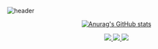 ![header](https://capsule-render.vercel.app/api?type=Rounded&color=auto&height=100&section=header&text=Just%20DoIt&fontSize=90&animation=fadeIn)
<div align=center>

[![Anurag's GitHub stats](https://github-readme-stats.vercel.app/api?username=yjh0602&theme=dark)](https://github.com/anuraghazra/github-readme-stats)


<a href="https://velog.io/@yjh0602"><img src="https://img.shields.io/badge/Velog-3DDC84?style=flat-square&logo=Blogger&logoColor=white"/>      <a href="https://imminent-marjoram-c48.notion.site/Yoon-JaeHak-b8a036b13ec84041b56d4faae7a6cd0d"><img src="https://img.shields.io/badge/Notion-000000?style=flat-square&logo=Notion&logoColor=white"/>  <a href="https://www.youtube.com/channel/UCPdqvySTixjkvtDcyKKYQag/videos"><img src="https://img.shields.io/badge/YouTube-FF0000?style=flat-square&logo=YouTube Studio&logoColor=white"/>

</div>

<!--
**yjh0602/yjh0602** is a ✨ _special_ ✨ repository because its `README.md` (this file) appears on your GitHub profile.



